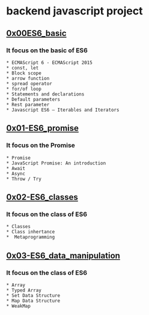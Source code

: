 # backend javascript project

## [0x00ES6_basic](https://github.com/jabez-abija2399/alx-backend-javascript/tree/main/0x00-ES6_basic) 
### It focus on the basic of ES6 
	* ECMAScript 6 - ECMAScript 2015
	* const, let
	* Block scope
	* arrow function
	* spread operator
	* for/of loop
	* Statements and declarations
	* Default parameters
	* Rest parameter
	* Javascript ES6 — Iterables and Iterators

## [0x01-ES6_promise](https://github.com/jabez-abija2399/alx-backend-javascript/tree/main/0x01-ES6_promise)
### It focus on the Promise
    * Promise
    * JavaScript Promise: An introduction
    * Await
    * Async
    * Throw / Try

## [0x02-ES6_classes](https://github.com/jabez-abija2399/alx-backend-javascript/tree/main/0x02-ES6_classes)
### It focus on the class of ES6
	* Classes
	* Class inhertance
    *  Metaprogramming

## [0x03-ES6_data_manipulation](https://github.com/jabez-abija2399/alx-backend-javascript/tree/main/0x03-ES6_data_manipulation)
### It focus on the class of ES6
	* Array
    * Typed Array
    * Set Data Structure
    * Map Data Structure
    * WeakMap


